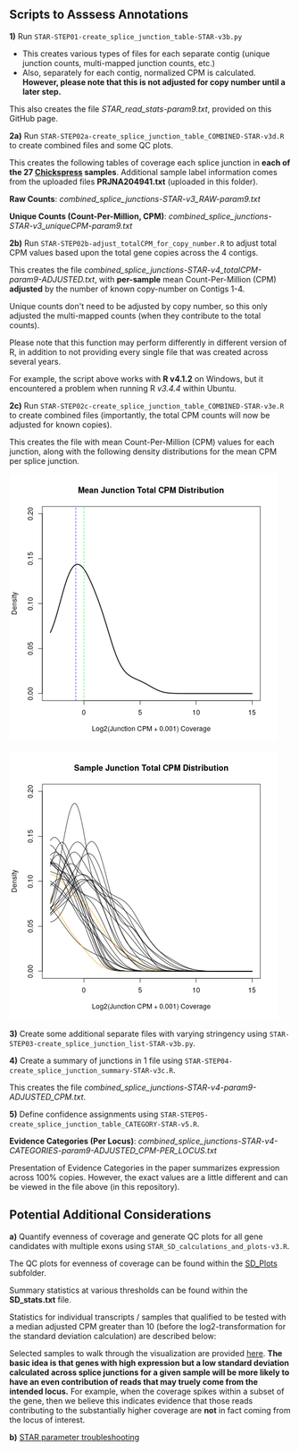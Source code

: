 ## Scripts to Asssess Annotations

**1)** Run `STAR-STEP01-create_splice_junction_table-STAR-v3b.py`

 - This creates various types of files for each separate contig (unique junction counts, multi-mapped junction counts, etc.)
 - Also, separately for each contig, normalized CPM is calculated.  **However, please note that this is not adjusted for copy number until a later step.**

This also creates the file *STAR_read_stats-param9.txt*, provided on this GitHub page.

**2a)** Run `STAR-STEP02a-create_splice_junction_table_COMBINED-STAR-v3d.R` to create combined files and some QC plots.

This creates the following tables of coverage each splice junction in **each of the 27 [Chickspress](https://geneatlas.arl.arizona.edu/) samples**.  Additional sample label information comes from the uploaded files **PRJNA204941.txt** (uploaded in this folder).

**Raw Counts**: *combined_splice_junctions-STAR-v3_RAW-param9.txt*

**Unique Counts (Count-Per-Million, CPM)**: *combined_splice_junctions-STAR-v3_uniqueCPM-param9.txt*

**2b)** Run `STAR-STEP02b-adjust_totalCPM_for_copy_number.R` to adjust total CPM values based upon the total gene copies across the 4 contigs.

This creates the file *combined_splice_junctions-STAR-v4_totalCPM-param9-ADJUSTED.txt*, with **per-sample** mean Count-Per-Million (CPM) **adjusted** by the number of known copy-number on Contigs 1-4.

Unique counts don't need to be adjusted by copy number, so this only adjusted the multi-mapped counts (when they contribute to the total counts).

Please note that this function may perform differently in different version of R, in addition to not providing every single file that was created across several years.

For example, the script above works with **R v4.1.2** on Windows, but it encountered a problem when running R *v3.4.4* within Ubuntu.

**2c)** Run `STAR-STEP02c-create_splice_junction_table_COMBINED-STAR-v3e.R` to create combined files (importantly, the total CPM counts will now be adjusted for known copies).

This creates the file with mean Count-Per-Million (CPM) values for each junction, along with the following density distributions for the mean CPM per splice junction.

![Overall STAR Splice Junction Mean Count-Per-Million Distribution](combined_splice_junctions-STAR-v4_totalCPM-ADJUSTED-junction_average_density-param9.png "Overall STAR Splice Junction Mean Count-Per-Million Distribution")

![Per-Sample STAR Splice Junction Mean Count-Per-Million Distribution](combined_splice_junctions-STAR-v4_totalCPM-ADJUSTED-sample_density-param9.png "Per-Sample STAR Splice Junction Mean Count-Per-Million Distribution")

**3)** Create some additional separate files with varying stringency using `STAR-STEP03-create_splice_junction_list-STAR-v3b.py`.

**4)** Create a summary of junctions in 1 file using `STAR-STEP04-create_splice_junction_summary-STAR-v3c.R`.

This creates the file *combined_splice_junctions-STAR-v4-param9-ADJUSTED_CPM.txt*.

**5)** Define confidence assignments using  `STAR-STEP05-create_splice_junction_table_CATEGORY-STAR-v5.R`.

**Evidence Categories (Per Locus)**: *combined_splice_junctions-STAR-v4-CATEGORIES-param9-ADJUSTED_CPM-PER_LOCUS.txt*

Presentation of Evidence Categories in the paper summarizes expression across 100% copies.  However, the exact values are a little different and can be viewed in the file above (in this repository).

## Potential Additional Considerations

**a)** Quantify evenness of coverage and generate QC plots for all gene candidates with multiple exons using  `STAR_SD_calculations_and_plots-v3.R`.

The QC plots for evenness of coverage can be found within the [SD_Plots](https://github.com/cwarden45/Miller_Red_Jungle_Fowl_MHCY/tree/main/Part2_Annotation/STAR_Splice_Junction_Evidence/SD_Plots) subfolder.

Summary statistics at various thresholds can be found within the **SD_stats.txt** file.

Statistics for individual transcripts / samples that qualified to be tested with a median adjusted CPM greater than 10 (before the log2-transformation for the standard deviation calculation) are described below:


Selected samples to walk through the visualization are provided [here]().  **The basic idea is that genes with high expression but a low standard deviation calculated across splice junctions for a given sample will be more likely to have an even contribution of reads that may truely come from the intended locus.**  For example, when the coverage spikes within a subset of the gene, then we believe this indicates evidence that those reads contributing to the substantially higher coverage are **not** in fact coming from the locus of interest.

**b)** [STAR parameter troubleshooting](https://github.com/cwarden45/Miller_Red_Jungle_Fowl_MHCY/discussions/2)
